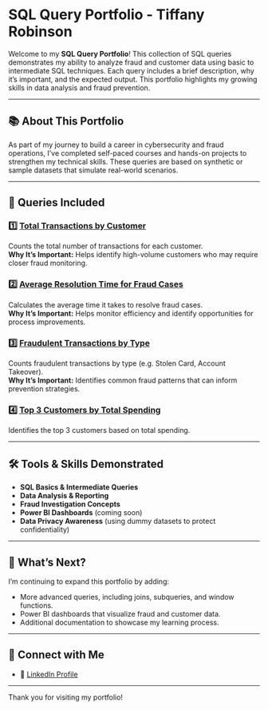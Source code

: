 # SQL Query Portfolio - Tiffany Robinson

Welcome to my **SQL Query Portfolio**! This collection of SQL queries demonstrates my ability to analyze fraud and customer data using basic to intermediate SQL techniques. Each query includes a brief description, why it’s important, and the expected output. This portfolio highlights my growing skills in data analysis and fraud prevention.

---

## 📚 About This Portfolio
As part of my journey to build a career in cybersecurity and fraud operations, I’ve completed self-paced courses and hands-on projects to strengthen my technical skills. These queries are based on synthetic or sample datasets that simulate real-world scenarios.

---

## 📌 Queries Included

### 1️⃣ [Total Transactions by Customer](./Query1_TotalTransactionsByCustomer.sql)
Counts the total number of transactions for each customer.  
**Why It’s Important:** Helps identify high-volume customers who may require closer fraud monitoring.

### 2️⃣ [Average Resolution Time for Fraud Cases](./Query2_AverageResolutionTime.sql)
Calculates the average time it takes to resolve fraud cases.  
**Why It’s Important:** Helps monitor efficiency and identify opportunities for process improvements.

### 3️⃣ [Fraudulent Transactions by Type](./Query3_FraudulentTransactionsByType.sql)
Counts fraudulent transactions by type (e.g. Stolen Card, Account Takeover).  
**Why It’s Important:** Identifies common fraud patterns that can inform prevention strategies.

### 4️⃣ [Top 3 Customers by Total Spending](./Query4_Top3CustomersBySpending.sql)
Identifies the top 3 customers based on total spending.


---

## 🛠️ Tools & Skills Demonstrated
- **SQL Basics & Intermediate Queries**
- **Data Analysis & Reporting**
- **Fraud Investigation Concepts**
- **Power BI Dashboards** (coming soon)
- **Data Privacy Awareness** (using dummy datasets to protect confidentiality)

---

## 🚀 What’s Next?
I’m continuing to expand this portfolio by adding:  
- More advanced queries, including joins, subqueries, and window functions.  
- Power BI dashboards that visualize fraud and customer data.  
- Additional documentation to showcase my learning process.

---

## 🔗 Connect with Me
- 💼 [LinkedIn Profile](https://www.linkedin.com/in/tiffany-robinson-)  

---

Thank you for visiting my portfolio!
